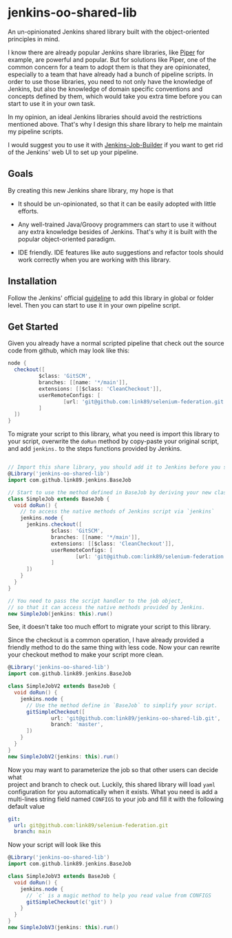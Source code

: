 # jenkins-oo-shared-lib

An un-opinionated Jenkins shared library built with the object-oriented
principles in mind.

I know there are already popular Jenkins share libraries, like
[Piper](https://github.com/SAP/jenkins-library) for example, are powerful and 
popular. But for solutions like Piper, one of the common concern for a team 
to adopt them is that they are opinionated, especially to a team that have 
already had a bunch of pipeline scripts. In order to use those libraries, you 
need to not only have the knowledge of Jenkins, but also the knowledge of domain 
specific conventions and concepts defined by them, which would take you extra 
time before you can start to use it in your own task.

In my opinion, an ideal Jenkins libraries should avoid the restrictions mentioned 
above. That's why I design this share library to help me maintain my pipeline scripts.

I would suggest you to use it with 
[Jenkins-Job-Builder](https://jenkins-job-builder.readthedocs.io/en/latest/index.html)
if you want to get rid of the Jenkins' web UI to set up your pipeline.

## Goals

By creating this new Jenkins share library, my hope is that

- It should be un-opinionated, so that it can be easily adopted with little efforts.

- Any well-trained Java/Groovy programmers can start to use it without any extra 
  knowledge besides of Jenkins. That's why it is built with the popular 
  object-oriented paradigm.
  
- IDE friendly. IDE features like auto suggestions and refactor tools should 
  work correctly when you are working with this library.
  
## Installation

Follow the Jenkins' official 
[guideline](https://www.jenkins.io/doc/book/pipeline/shared-libraries/#global-shared-libraries) 
to add this library in global or folder level. Then you can start to use it in
your own pipeline script. 
  
## Get Started

Given you already have a normal scripted pipeline that check out the source code 
from github, which may look like this:

```groovy
node {
  checkout([
          $class: 'GitSCM',
          branches: [[name: '*/main']],
          extensions: [[$class: 'CleanCheckout']],
          userRemoteConfigs: [
                  [url: 'git@github.com:link89/selenium-federation.git']
          ]
  ])
}
```

To migrate your script to this library, what you need is import this library to
your script, overwrite the `doRun` method by copy-paste your original script,
and add `jenkins.` to the steps functions provided by Jenkins.
```groovy

// Import this share library, you should add it to Jenkins before you start to use it.
@Library('jenkins-oo-shared-lib')
import com.github.link89.jenkins.BaseJob

// Start to use the method defined in BaseJob by deriving your new class from it
class SimpleJob extends BaseJob {
  void doRun() {
    // to access the native methods of Jenkins script via `jenkins`
    jenkins.node {
      jenkins.checkout([
              $class: 'GitSCM',
              branches: [[name: '*/main']],
              extensions: [[$class: 'CleanCheckout']],
              userRemoteConfigs: [
                      [url: 'git@github.com:link89/selenium-federation.git']
              ]
      ])
    }
  }
}

// You need to pass the script handler to the job object,
// so that it can access the native methods provided by Jenkins.
new SimpleJob(jenkins: this).run()
```

See, it doesn't take too much effort to migrate your script to this library.

Since the checkout is a common operation, I have already provided a friendly 
method to do the same thing with less code. Now your can rewrite your checkout 
method to make your script more clean.

```groovy
@Library('jenkins-oo-shared-lib')
import com.github.link89.jenkins.BaseJob

class SimpleJobV2 extends BaseJob {
  void doRun() {
    jenkins.node {
      // Use the method define in `BaseJob` to simplify your script.
      gitSimpleCheckout([
              url: 'git@github.com:link89/jenkins-oo-shared-lib.git',
              branch: 'master',
      ])
    }
  }
}
new SimpleJobV2(jenkins: this).run()
```

Now you may want to parameterize the job so that other users can decide what  
project and branch to check out. Luckily, this shared library will load `yaml`
configuration for you automatically when it exists. What you need is add a 
multi-lines string field named `CONFIGS` to your job and fill it with the 
following default value

```yaml
git:
  url: git@github.com:link89/selenium-federation.git 
  branch: main
```

Now your script will look like this
```groovy
@Library('jenkins-oo-shared-lib')
import com.github.link89.jenkins.BaseJob

class SimpleJobV3 extends BaseJob {
  void doRun() {
    jenkins.node {
      // `c` is a magic method to help you read value from CONFIGS
      gitSimpleCheckout(c('git') )
    }
  }
}
new SimpleJobV3(jenkins: this).run()
```

